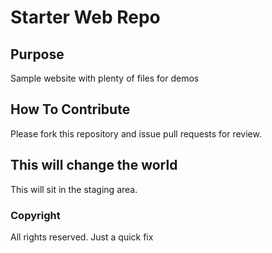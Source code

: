 # Starter Web Repo

## Purpose

Sample website with plenty of files for demos

## How To Contribute

Please fork this repository and issue pull requests for review.

## This will change the world
This will sit in the staging area.

### Copyright

All rights reserved. Just a quick fix